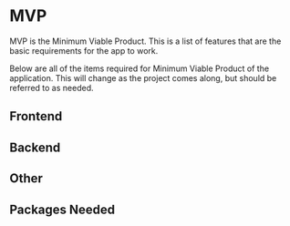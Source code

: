 # MVP

MVP is the Minimum Viable Product. This is a list of features that are the basic requirements for the app to work.

Below are all of the items required for Minimum Viable Product of the application. This will change as the project comes along, but should be referred to as needed.

## Frontend


## Backend


## Other


## Packages Needed